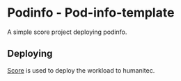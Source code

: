 # Podinfo - Pod-info-template

A simple score project deploying podinfo.

## Deploying

[Score](https://score.dev/) is used to deploy the workload to humanitec.
